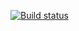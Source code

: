 [![Build status](http://localhost/api/projects/status/1i033gnvce8smjsx?svg=true)](http://localhost/project/AppVeyor/testing-the-api-ci)
